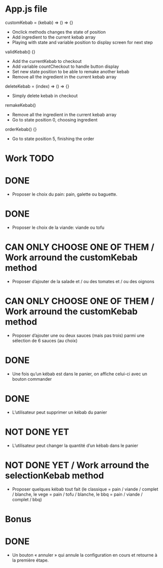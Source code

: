 # App.js file
 customKebab = (kebab) => () => {} 
 - Onclick methods changes the state of position
 - Add ingredient to the current kebab array
 - Playing with state and variable position to display screen for next step

 validKebab() {}
 - Add the currentKebab to checkout
 - Add variable countCheckout to handle button display
 - Set new state position to be able to remake another kebab
 - Remove all the ingredient in the current kebab array

 deleteKebab = (index) => () => {}
 - Simply delete kebab in checkout

 remakeKebab()
 - Remove all the ingredient in the current kebab array
 - Go to state position 0, choosing ingredient 

 orderKebab() {}
 - Go to state position 5, finishing the order 

# Work TODO

# DONE
- Proposer le choix du pain: pain, galette ou baguette.

# DONE
- Proposer le choix de la viande: viande ou tofu

# CAN ONLY CHOOSE ONE OF THEM / Work arround the customKebab method
- Proposer d’ajouter de la salade et / ou des tomates et / ou des oignons

# CAN ONLY CHOOSE ONE OF THEM / Work arround the customKebab method
- Proposer d’ajouter une ou deux sauces (mais pas trois) parmi une sélection de 6 sauces
(au choix)

# DONE
- Une fois qu’un kébab est dans le panier, on affiche celui-ci avec un bouton commander

# DONE
- L’utilisateur peut supprimer un kébab du panier

# NOT DONE YET
- L’utilisateur peut changer la quantité d’un kébab dans le panier

# NOT DONE YET / Work arround the selectionKebab method
- Proposer quelques kébab tout fait (le classique = pain / viande / complet / blanche, le
vege = pain / tofu / blanche, le bbq = pain / viande / complet / bbq)

# Bonus 

# DONE
- Un bouton « annuler » qui annule la configuration en cours et retourne à la première
étape.
